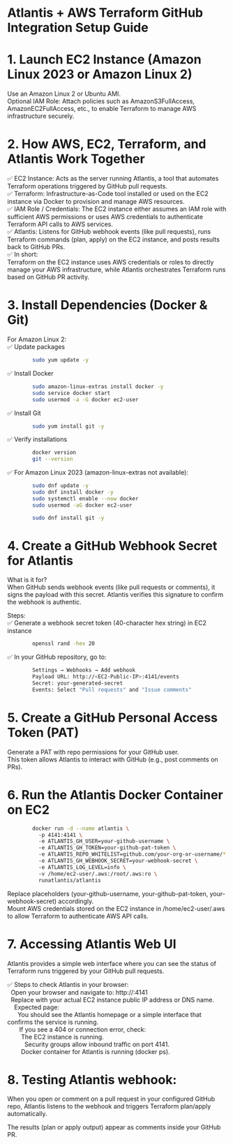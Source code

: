 # Atlantis + AWS Terraform GitHub Integration Setup Guide
# 1. Launch EC2 Instance (Amazon Linux 2023 or Amazon Linux 2)  
Use an Amazon Linux 2 or Ubuntu AMI.  
Optional IAM Role: Attach policies such as AmazonS3FullAccess, AmazonEC2FullAccess, etc., to enable Terraform to manage AWS infrastructure securely.  

# 2. How AWS, EC2, Terraform, and Atlantis Work Together  
✅ EC2 Instance: Acts as the server running Atlantis, a tool that automates Terraform operations triggered by GitHub pull requests.  
✅ Terraform: Infrastructure-as-Code tool installed or used on the EC2 instance via Docker to provision and manage AWS resources.  
✅ IAM Role / Credentials: The EC2 instance either assumes an IAM role with sufficient AWS permissions or uses AWS credentials to authenticate Terraform API calls to AWS services.  
✅ Atlantis: Listens for GitHub webhook events (like pull requests), runs Terraform commands (plan, apply) on the EC2 instance, and posts results back to GitHub PRs.  
✅ In short:  
Terraform on the EC2 instance uses AWS credentials or roles to directly manage your AWS infrastructure, while Atlantis orchestrates Terraform runs based on GitHub PR activity.  

# 3. Install Dependencies (Docker & Git)  
For Amazon Linux 2:  
✅ Update packages  
```bash
        sudo yum update -y
```
✅ Install Docker 
```bash
        sudo amazon-linux-extras install docker -y  
        sudo service docker start  
        sudo usermod -a -G docker ec2-user
```  
✅ Install Git  
```bash
        sudo yum install git -y
```
✅ Verify installations  
```bash
        docker version  
        git --version  
```
✅ For Amazon Linux 2023 (amazon-linux-extras not available):  
```bash
        sudo dnf update -y  
        sudo dnf install docker -y  
        sudo systemctl enable --now docker  
        sudo usermod -aG docker ec2-user  

        sudo dnf install git -y  
```
# 4. Create a GitHub Webhook Secret for Atlantis  
What is it for?  
When GitHub sends webhook events (like pull requests or comments), it signs the payload with this secret. Atlantis verifies this signature to confirm the webhook is authentic.  

Steps:  
✅ Generate a webhook secret token (40-character hex string) in EC2 instance    
```bash
        openssl rand -hex 20
```
✅ In your GitHub repository, go to:  
```bash
        Settings → Webhooks → Add webhook  
        Payload URL: http://<EC2-Public-IP>:4141/events  
        Secret: your-generated-secret  
        Events: Select "Pull requests" and "Issue comments"  
```
# 5. Create a GitHub Personal Access Token (PAT)  
Generate a PAT with repo permissions for your GitHub user.  
This token allows Atlantis to interact with GitHub (e.g., post comments on PRs).  

# 6. Run the Atlantis Docker Container on EC2  
```bash
        docker run -d --name atlantis \  
          -p 4141:4141 \  
          -e ATLANTIS_GH_USER=your-github-username \  
          -e ATLANTIS_GH_TOKEN=your-github-pat-token \  
          -e ATLANTIS_REPO_WHITELIST=github.com/your-org-or-username/* \  
          -e ATLANTIS_GH_WEBHOOK_SECRET=your-webhook-secret \  
          -e ATLANTIS_LOG_LEVEL=info \  
          -v /home/ec2-user/.aws:/root/.aws:ro \  
          runatlantis/atlantis  
```
Replace placeholders (your-github-username, your-github-pat-token, your-webhook-secret) accordingly.  
Mount AWS credentials stored on the EC2 instance in /home/ec2-user/.aws to allow Terraform to authenticate AWS API calls.

# 7. Accessing Atlantis Web UI  
Atlantis provides a simple web interface where you can see the status of Terraform runs triggered by your GitHub pull requests.  

✅ Steps to check Atlantis in your browser:  
&nbsp;&nbsp;Open your browser and navigate to: http://<EC2-Public-IP>:4141  
&nbsp;&nbsp;Replace <EC2-Public-IP> with your actual EC2 instance public IP address or DNS name.  
&nbsp;&nbsp;&nbsp;&nbsp;Expected page:  
&nbsp;&nbsp;&nbsp;&nbsp;&nbsp;&nbsp;You should see the Atlantis homepage or a simple interface that confirms the service is running.  
&nbsp;&nbsp;&nbsp;&nbsp;&nbsp;&nbsp;&nbsp;If you see a 404 or connection error, check:  
&nbsp;&nbsp;&nbsp;&nbsp;&nbsp;&nbsp;&nbsp;&nbsp;The EC2 instance is running.  
&nbsp;&nbsp;&nbsp;&nbsp;&nbsp;&nbsp;&nbsp;&nbsp;&nbsp;&nbsp;Security groups allow inbound traffic on port 4141.  
&nbsp;&nbsp;&nbsp;&nbsp;&nbsp;&nbsp;&nbsp;&nbsp;Docker container for Atlantis is running (docker ps).  

# 8. Testing Atlantis webhook:  
When you open or comment on a pull request in your configured GitHub repo, Atlantis listens to the webhook and triggers Terraform plan/apply automatically.  

The results (plan or apply output) appear as comments inside your GitHub PR.  


